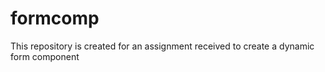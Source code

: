 # formcomp
This repository is created for an assignment received to create a dynamic form component
